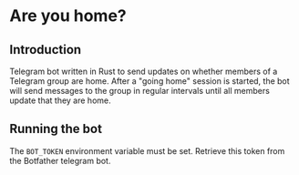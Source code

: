 # Are you home?

## Introduction

Telegram bot written in Rust to send updates on whether members of a Telegram group are home. 
After a "going home" session is started, the bot will send messages to the group in regular intervals until all members update that they are home. 

## Running the bot

The `BOT_TOKEN` environment variable must be set. Retrieve this token from the Botfather telegram bot.
